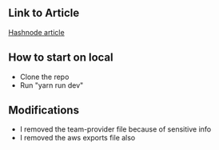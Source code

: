 ## Link to Article

[Hashnode article](https://davetech01.hashnode.dev/introducing-taskbase-for-the-aws-amplify-hackathon)

## How to start on local

- Clone the repo
- Run "yarn run dev"

## Modifications

- I removed the team-provider file because of sensitive info
- I removed the aws exports file also
